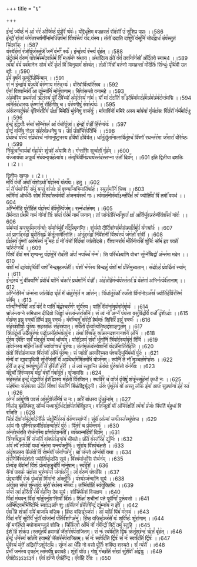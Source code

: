 +++
title = "६"

+++


  
इ꣢न्द्र꣣ ज्ये꣡ष्ठं꣢ न꣣ आ꣡ भ꣢र꣣ ओ꣡जि꣢ष्ठं꣣ पु꣡पु꣢रि꣣ श्र꣡वः꣢। य꣡द्दिधृ꣢꣯क्षेम वज्रहस्त꣣ रो꣡द꣢सी꣣ उ꣡ सु꣢꣯शिप्र पप्राः ।।586  
इ꣡न्द्रो꣣ रा꣢जा꣣ ज꣡ग꣢तश्चर्षणी꣣ना꣡मधि꣢उष꣣मा꣢ वि꣣श्व꣡रू꣢पं꣣ य꣡द.य꣢स्य। त꣡तो꣢ ददाति दा꣣शु꣢षे꣣ व꣡सू꣢नि꣣ चोद꣢꣫द्राध꣣ उ꣡प꣢स्तुतं चि꣣दर्वा꣢क् ।।587  
य꣢स्ये꣣द꣢मा꣣ र꣢जो꣣यु꣡ज꣢स्तु꣣जे꣢꣫ जने꣣ व꣢न꣣꣬ꣳ स्वः꣢꣯। इ꣡न्द्र꣢स्य꣣ र꣡न्त्यं꣢ बृ꣣ह꣢त् ।।588  
उ꣡दु꣢त्त꣣मं꣡ व꣢रुण꣣ पा꣡श꣢म꣣स्म꣡दवा꣢꣯ध꣣मं꣡ वि꣢꣯ मध्य꣣म꣡ꣳ श्र꣢थाय। अ꣡था꣢दित्य व्र꣣ते꣢ व꣣यं꣡ तवा꣢꣯ना꣣ग꣢सो꣣ अ꣡दि꣢तये स्याम4 ।।589  
त्व꣡या꣢ व꣣यं꣡ पव꣢꣯मानेन सोम꣣ भ꣡रे꣢ कृ꣣तं꣡ वि꣢꣯ चिनुयाम꣣ श꣡श्व꣢त्। त꣡न्नो꣢ मि꣣त्रो꣡ वरु꣢णो मामहन्ता꣣ म꣡दि꣢तिः꣣ सि꣡न्धुः꣢ पृ꣣थि꣢वी उत द्यौः ।।590  
इ꣣मं꣡ वृष꣢꣯णं कृणु꣣तै꣢उ꣣मि꣢न्माम् ।।591  
स꣢ न꣣ इ꣡न्द्रा꣢य꣣ य꣡ज्य꣢वे꣣ व꣡रु꣢णाय म꣣रु꣡द्भ्यः꣢। व꣣रिवोवि꣡त्परि꣢꣯स्रव ।।592  
ए꣣ना꣡ विश्वा꣢꣯न्य꣣र्य꣢꣫ आ द्यु꣣म्ना꣢नि꣣ मा꣡नु꣢षाणाम्। सि꣡षा꣢सन्तो वनामहे ।।593  
अ꣣ह꣡म꣢स्मि प्रथम꣣जा꣢ ऋ꣣त꣢स्य꣣ पू꣡र्वं꣢ दे꣣वे꣡भ्यो꣢ अ꣣मृ꣡त꣢स्य꣣ ना꣡म꣢। यो꣢ मा꣣ द꣡दा꣢ति꣣ स꣢꣫ इदे꣣व꣡मा꣢वद꣣ह꣢꣫मन्न꣣म꣡न्न꣢म꣣द꣡न्त꣢मद्मि ।।594  
त्व꣢मे꣣त꣡द꣢धारयः कृ꣣ष्णा꣢सु꣣ रो꣡हि꣢णीषु च। प꣡रु꣢ष्णीषु꣣ रु꣢श꣣त्प꣡यः꣢ ।।595  
अ꣡रू꣢रुचदु꣣ष꣢सः꣣ पृ꣡श्नि꣢रग्रि꣣य꣢ उ꣣क्षा꣡ मि꣢मेति꣣ भु꣡व꣢नेषु वाज꣣युः꣢। मा꣣यावि꣡नो꣢ ममिरे अस्य मा꣣य꣡या꣢ नृ꣣च꣡क्ष꣢सः पि꣣त꣢रो꣣ ग꣢र्भ꣣मा꣡द꣢धुः ।।596  
इ꣢न्द्र꣣ इ꣢꣫द्धर्योः꣣ स꣢चा꣣ स꣡म्मि꣢श्ल꣣ आ꣡ व꣢चो꣣यु꣡जा꣢। इ꣡न्द्रो꣢ व꣣ज्री꣡ हि꣢र꣣ण्य꣡यः꣢ ।।597  
इ꣢न्द्र꣣ वा꣡जे꣢षु नोऽव स꣣ह꣡स्र꣢प्रधनेषु च। उ꣣ग्र꣢ उ꣣ग्रा꣡भि꣢रू꣣ति꣡भिः꣢ ।।598  
प्र꣡थ꣢श्च꣣ य꣡स्य꣢ स꣣प्र꣡थ꣢श्च꣣ ना꣡मानु꣢꣯ष्टुभस्य ह꣣वि꣡षो꣢ ह꣣वि꣢र्यत्। धा꣣तु꣡र्द्युता꣢꣯नात्सवि꣣तु꣢श्च꣣ वि꣡ष्णो꣢ रथन्त꣣र꣡मा ज꣢꣯भारा꣣ व꣡सि꣢ष्ठः ।।599  
नि꣣यु꣡त्वा꣢꣯न्वाय꣣वा꣡ ग꣢ह्य꣣य꣢ꣳ शु꣣क्रो꣡ अ꣢यामि ते। ग꣡न्ता꣢सि सुन्व꣣तो꣢ गृ꣣ह꣢म् ।।600  
य꣡ज्जाय꣢꣯था अपूर्व्य꣣ म꣡घ꣢वन्वृत्र꣣ह꣡त्या꣢य। त꣡त्पृ꣢थि꣣वी꣡म꣢प्रथय꣣स्त꣡द꣢स्तभ्ना उ꣣तो꣡ दिव꣢꣯म् ।।601
इति द्वितीया दशतिः ।।2।।  


द्वितीयः खण्डः ।।2।।  
म꣢यि꣣ व꣢र्चो꣣ अ꣢थो꣣ य꣡शोऽथो꣢꣯ य꣣ज्ञ꣢स्य꣣ य꣡त्प꣢꣯यः। हतु ।।602  
सं꣢ ते꣣ प꣡या꣢ꣳसि꣣ स꣡मु꣢ यन्तु꣣ वा꣢जाः꣣ सं꣡ वृष्ण्या꣢꣯न्यभिमाति꣣षा꣡हः꣢। स्युत्त꣣मा꣡नि꣢ धिष्व ।।603  
त्व꣢मि꣣मा꣡ ओष꣢꣯धीः सोम꣣ वि꣢श्वा꣣स्त्व꣢म꣣पो꣡ अ꣢जनय꣣स्त्वं꣡ गाः। त्व꣡मात꣢꣯नोरु꣣र्वा꣢३न्त꣡रि꣢क्षं꣣ त्वं꣡ ज्योति꣢꣯षा꣣ वि꣡ तमो꣢꣯ ववर्थ ।।604  
अ꣣ग्नि꣡मी꣢डे पु꣣रो꣡हि꣢तं य꣣ज्ञ꣡स्य꣢ दे꣣व꣢मृ꣣त्वि꣡ज꣢म्। रत्न꣣धा꣡त꣢मम् ।।605  
ते꣡म꣢न्वत प्र꣣थ꣢꣫मं नाम꣣ गो꣢नां꣣ त्रिः꣢ स꣣प्त꣡ प꣢र꣣मं꣡ नाम꣢꣯ जनान्। ता꣡ जा꣢न꣣ती꣢र꣡भ्य꣢꣯नूषत꣣ क्षा꣢ आ꣣वि꣡र्भु꣢वन्नरु꣣णी꣡र्यश꣢꣯सा꣣ गा꣡वः꣢ ।।606  
स꣢म꣣न्या꣡ यन्त्युप꣢꣯यन्त्य꣣न्याः꣡ स꣢मा꣣न꣢मू꣣र्वं꣢ न꣣꣬द्य꣢꣯स्पृणन्ति। शु꣡च꣢यो दीदि꣣वा꣡ꣳस꣢म꣣पा꣡न्नपा꣢꣯त꣣मु꣢प꣢ य꣣न्त्या꣡पः꣢ ।।607  
आ꣡ प्रागा꣢꣯द्भ꣣द्रा꣡ यु꣢व꣣ति꣡रह्नः꣢꣯ के꣣तूं꣡त्समी꣢꣯र्त्सति। अ꣡भू꣢द्भ꣣द्रा꣡ नि꣣वे꣡श꣢नी꣣ वि꣡श्व꣢स्य꣣ ज꣡ग꣢तो꣣ रा꣡त्री꣢ ।।608  
प्र꣣क्ष꣢स्य꣣ वृ꣡ष्णो꣢ अरु꣣ष꣢स्य꣣ नू꣢꣫ महः꣣ प्र꣢ नो꣣ व꣡चो꣢ वि꣣द꣡था꣢
जा꣣त꣡वे꣢दसे। वै꣣श्वानरा꣡य꣢ म꣣ति꣡र्नव्य꣢꣯से꣣ शु꣢चिः꣣ सो꣡म꣢ इव पवते꣣ चा꣡रु꣢र꣣ग्न꣡ये꣢ ।।609  
वि꣡श्वे꣢ दे꣣वा꣡ मम꣢꣯ शृण्वन्तु य꣣ज्ञ꣢मु꣣भे꣡ रोद꣢꣯सी अ꣣पां꣡ नपा꣢꣯च्च꣣ म꣡न्म꣢। सि परि꣣च꣡क्ष्या꣢णि वोचꣳ सु꣣म्ने꣢꣫ष्विद्वो꣣ अ꣡न्त꣢मा मदेम ।।610  
य꣡शो꣢ मा꣣ द्या꣡वा꣢पृथि꣢वी꣡ यशो꣢꣯ मेन्द्रबृहस्प꣣ती꣢। य꣢शो꣣ भ꣡ग꣢स्य विन्दतु꣣ य꣡शो꣢ मा꣣ प्र꣡ति꣢मुच्यताम्। स꣢दो꣣ऽहं꣡ प्र꣢वदि꣣ता꣡ स्या꣢म् ।।611  
इ꣡न्द्र꣢स्य꣣ नु꣢ वी꣣क्या꣢꣯णि꣣ प्र꣡वो꣢चं꣣ या꣡नि꣢ च꣣का꣡र꣢ प्रथ꣣मा꣡नि꣢ व꣣ज्री꣢। अ꣢ह꣣न्न꣢हि꣣म꣢न्व꣣प꣡स्त꣢तर्द꣣ प्र꣢ व꣣क्ष꣡णा꣢ अभिन꣣त्प꣡र्व꣢तानाम् ।।612  
अ꣣ग्नि꣡र꣢स्मि꣣ ज꣡न्म꣢ना जा꣣त꣡वे꣢दा घृ꣣तं꣢ मे꣣ च꣡क्षु꣢र꣣मृ꣡तं꣢ म आ꣣स꣢न्। त्रि꣣धा꣡तु꣢र꣣र्को꣡ रज꣢꣯सो वि꣣मा꣡नोऽज꣢꣯स्रं꣣ ज्यो꣡ति꣢र्ह꣣वि꣡र꣢स्मि꣣ स꣡र्व꣢म् ।।613  
पा꣢त्य꣣ग्नि꣢र्वि꣣पो꣡ अग्रं꣢꣯ प꣣दं꣡ वे पाति꣢꣯ य꣣ह्व꣡श्चर꣢꣯ण꣣ꣳ सू꣡र्य꣢स्य। पाति꣢꣯ दे꣣वा꣡ना꣢मुप꣣मा꣡द꣢मृ꣣ष्वः꣢ ।।614  
भ्रा꣡ज꣢न्त्यग्ने समिधान दीदिवो जि꣣ह्वा꣡ च꣢रत्य꣣न्त꣢रा꣣स꣡नि꣢। स꣡ त्वं नो꣢꣯ अग्ने꣣ प꣡य꣢सा वसु꣣वि꣢द्र꣣यिं꣡ वर्चो꣢꣯ दृ꣣शे꣡ऽदाः꣢ ।।615  
व꣣स꣡न्त इन्नु रन्त्यो꣢꣯ ग्री꣣ष्म꣡ इन्नु रन्त्यः꣢꣯। व꣣र्षा꣡ण्यनु꣢꣯ श꣣र꣡दो꣢ हेम꣣न्तः꣡ शिशि꣢꣯र꣣ इन्नु꣡ रन्त्यः꣢꣯ ।।616  
स꣣ह꣡स्र꣢शीर्षाः꣣ पु꣡रु꣢षः सहस्रा꣣क्षः꣢ स꣣ह꣡स्र꣢पात्। स꣣र्व꣡तो꣢ वृ꣣त्वा꣡त्य꣢तिष्ठद्द꣣शाङ्गुल꣢म् ।।617  
त्रि꣣पा꣢दू꣣र्ध्व꣢꣫ उदै꣣त्पु꣡रु꣢षः꣣ पदो꣢ऽस्ये꣣हा꣡भ꣢व꣣त्पु꣡नः꣢। त꣢था꣣ वि꣢ष्व꣣꣬ङ् व्य꣢꣯क्रामदशनानश꣣ने꣢ अ꣣भि꣢ ।।618  
पु꣡रु꣢ष ए꣣वे꣢꣫दꣳ सर्वं꣣ य꣢द्भू꣣तं꣢꣫ यच्च꣣ भा꣡व्य꣢म्। पा꣡दो꣢ऽस्य꣣ स꣡र्वा꣢ भू꣣ता꣡नि꣢ त्रि꣣पा꣡द꣢स्या꣣मृ꣡तं꣢ दि꣣वि꣢ ।।619  
ता꣡वा꣢नस्य महि꣣मा꣢꣫ ततो꣣ ज्या꣡या꣢ꣳश्च꣣ पू꣡रु꣢षः। उ꣣ता꣡मृ꣢त꣣त्व꣡स्येशा꣢꣯नो꣣ य꣡दन्ने꣢꣯नाति꣣रो꣡ह꣢ति ।।620  
त꣡तो꣢ वि꣣रा꣡ड꣢जायत वि꣣रा꣢जो꣣ अ꣢धि꣣ पू꣡रु꣢षः। स꣢ जा꣣तो꣡ अत्य꣢꣯रिच्यत प꣣श्चा꣢꣫द्भूमि꣣म꣡थो꣢ पु꣣रः꣢ ।।621  
म꣡न्ये꣢ वां द्यावापृथिवी सु꣣भो꣡ज꣢सौ꣣ ये꣡ अप्र꣢꣯थेथा꣣म꣡मि꣢तम꣣भि꣡ योज꣢꣯नम्। स्यो꣣ने꣡ ते नो꣢꣯ मुञ्चत꣣म꣡ꣳह꣢सः ।।622  
ह꣡री꣢ त इन्द्र꣣ श्म꣡श्रू꣢ण्यु꣣तो꣡ ते꣢ ह꣣रि꣢तौ꣣ ह꣡री꣢ । तं꣡ त्वा꣢ स्तुवन्ति क꣣व꣡यः꣢ पु꣣रु꣡षा꣢सो व꣣न꣡र्ग꣢वः ।।623  
य꣢꣫द्वर्चो꣣ हि꣡र꣢ण्यस्य꣣ य꣢द्वा꣣ व꣢र्चो꣣ ग꣡वा꣢मु꣣त꣢। सृ꣢जामसि ।।624  
स꣢ह꣣स्त꣡न्न꣢ इन्द्र꣣ द꣣द्ध्यो꣢ज꣡ ई꣢शे꣣꣬ ह्यस्य म꣢ह꣣तो꣡ वि꣢रप्शिन्। स्थवि꣢꣯रं च꣣ वा꣡जं꣢ वृ꣡त्रे꣢षु꣣ श꣡त्रू꣢न्त्सु꣣ह꣡ना꣢ कृधी नः ।।625  
स꣣ह꣡र्ष꣢भाः स꣣ह꣡व꣢त्सा उ꣣दे꣢त꣣ वि꣡श्वा꣢ रू꣣पा꣢णि꣣ बि꣡भ्र꣢तीर्द्व्यूद्नी। उ꣣रुः꣢ पृ꣣थु꣢र꣣यं꣡ वो꣢ अस्तु लो꣣क꣢ इ꣣मा꣡ आपः꣢꣯ सुप्रपा꣣णा꣢ इ꣣ह꣡ स्त꣢ ।।626  
अ꣢ग्न꣣ आ꣡यू꣢ꣳषि पवस꣣ आ꣢सु꣣वो꣢र्ज꣣मि꣡षं꣢ च नः। आ꣣रे꣡ बा꣢धस्व दु꣣च्छु꣡ना꣢म् ।।627  
वि꣣भ्रा꣡ड् बृ꣣ह꣡त्पि꣢बतु सो꣣म्यं꣢꣫ मध्वायु꣣र्द꣡ध꣢द्य꣣ज्ञ꣡प꣢ता꣣व꣡वि꣢ह्रुतम्। वा꣡त꣢꣯जूतो꣣ यो꣡ अ꣢भि꣣र꣡क्ष꣢ति꣣ त्म꣡ना꣢ प्र꣣जाः꣡ पि꣢पर्ति ब꣣हुधा꣡ वि रा꣢꣯जति ।।628  
चि꣣त्रं꣢ दे꣣वा꣢ना꣣मु꣡द꣢गा꣣द꣡नी꣢कं꣣ च꣡क्षु꣢र्मि꣣त्र꣢स्य꣣ व꣡रु꣢णस्या꣣ग्ने꣢। सू꣡र्य꣢ आ꣣त्मा꣡ जग꣢꣯तस्त꣣स्थु꣡ष꣢श्च ।।629  
आ꣡यं गौः पृश्नि꣢꣯रक्रमी꣣द꣡स꣢दन्मा꣣त꣡रं꣢ पु꣣रः꣢। पि꣣त꣡रं꣢ च प्र꣣य꣡न्त्स्वः꣢ ।।630  
अ꣣न्त꣡श्च꣢रति रोच꣣ना꣢꣫स्य प्रा꣣णा꣡द꣢पान꣣ती꣢। व्य꣢꣯ख्यन्महि꣣षो꣡ दिव꣢꣯म् ।।631  
त्रि꣣ꣳश꣢꣫षद्धाम꣣ वि꣡ रा꣢जति꣣ वा꣡क्प꣢त꣣ङ्गा꣡य꣢ धीयते। प्र꣢ति꣣ व꣢स्तो꣣र꣢ह꣣ द्यु꣡भिः꣢ ।।632  
अ꣢प꣣ त्ये꣢ ता꣣य꣡वो꣢ यथा꣣ न꣡क्ष꣢त्रा यन्त्य꣣क्तु꣡भिः꣢। सू꣡रा꣢य वि꣣श्व꣡च꣢क्षसे ।।633  
अ꣡दृ꣢श्रन्नस्य के꣣त꣡वो꣢ वि꣢ र꣣श्म꣢यो꣣ ज꣢ना꣣ꣳअ꣡नु꣢। म्रा꣡ ज꣢न्तो अ꣣ग्न꣡यो꣢ यथा ।।634  
त꣣र꣡णि꣢र्वि꣣श्व꣡द꣢र्शतो ज्योति꣣ष्कृ꣡द꣢सि सूर्य। वि꣢श्व꣣मा꣡भा꣢सि रोच꣣न꣢म् ।।635  
प्र꣣त्य꣢ङ् दे꣣वा꣢नां꣣ वि꣡शः꣢ प्र꣣त्य꣡ङ्ङुदे꣢꣯षि꣣ मा꣡नु꣢षान्। स्व꣢꣯र्दृ꣣शे꣢ ।।636  
ये꣡ना꣢ पावक꣣ च꣡क्ष꣢सा भुर꣣ण्य꣢न्तं꣣ ज꣢ना꣣अ꣡नु꣢। त्वं꣡ व꣢रुण꣣ प꣡श्य꣢सि ।।637  
उ꣡द्द्यामे꣢꣯षि꣣ र꣡जः꣢ पृ꣣थ्व꣢हा꣣ मि꣡मा꣢नो अ꣣क्तु꣡भिः꣢। प꣢श्य꣣ञ्ज꣡न्मा꣢नि सूर्य ।।638  
अ꣡यु꣢क्त स꣣प्त꣢ शु꣣न्ध्यु꣢वः꣣ सू꣢रो꣣ र꣡थ꣢स्य न꣣꣬प्त्र्यः꣢꣯। ता꣡भि꣢र्याति꣣ स्व꣡यु꣢क्तिभिः ।।639  
स꣣प्त꣡ त्वा꣢ ह꣣रि꣢तो꣣ र꣢थे꣣ व꣡ह꣢न्ति देव सूर्य। शो꣣चि꣡ष्के꣢शं विचक्षण ।।640  
वि꣣दा꣡ म꣢घवन् वि꣣दा꣢ गा꣣तु꣡मनु꣢꣯शꣳसिषो꣣ दि꣡शः꣢। शि꣡क्षा꣢ शचीनां पते पूर्वी꣣णां꣡ पुरू꣢वसो ।।641  
आ꣣भि꣢꣫ष्ट्वम꣣भि꣡ष्टि꣢भिः꣣ स्वा꣢ऽ३र्न्ना꣢ꣳ शुः।प्र꣡चे꣢तन꣣ प्र꣡चे꣢त꣣ये꣡न्द्र꣢ द्यु꣣म्ना꣡य꣢ न इ꣣षे꣢ ।।642  
ए꣣वा꣢꣫ हि श꣣क्रो꣢ रा꣣ये꣡ वाजा꣢꣯य वज्रिवः। हि꣢ष्ठ वज्रिन्नृ꣣ञ्ज꣢स꣣। आ꣡ या꣢हि꣣ पि꣢ब꣣ म꣡त्स्व꣢ ।।643  
वि꣣दा꣢ रा꣣ये꣢ सु꣣वी꣢र्यं꣣ भु꣢वो꣣ वा꣡जा꣢नां꣣ प꣢ति꣣र्व꣢शा꣣ꣳअ꣡नु꣢। हि꣢ष्ठ वज्रिन्नृ꣣ञ्ज꣢से꣣ यः꣡ शवि꣢꣯ष्ठः꣣ शू꣡रा꣢णाम् ।।644  
यो꣡ मꣳहि꣢꣯ष्ठो मघोनामꣳजुर्न्न शोचिः। चि꣡कि꣢त्वो अ꣣भि꣡ नो꣢ न꣣ये꣡न्द्रो꣢ विदे꣣ तमु꣢꣯ स्तुहि ।।645  
ई꣢शे꣣ हि꣢ श꣣क्र꣢उ।स्तमू꣣त꣡ये꣢ हवामहे꣣ जे꣡ता꣢र꣣म꣡प꣢राजितम्। स꣡ नः꣢ स्व꣣र्ष꣢द꣣ति द्वि꣢षः꣣ क्र꣢तु꣣श्छ꣡न्द꣢ ऋ꣣तं꣢ बृ꣣ह꣢त् ।।646  
इ꣢न्द्रं꣣ ध꣡न꣢स्य꣣ सा꣡त꣢ये हवामहे꣣ जे꣡ता꣢र꣣म꣡प꣢राजितम्। स꣡ नः꣢ स्व꣣र्ष꣢द꣣ति द्वि꣢षः꣣ स꣡ नः꣢ स्वर्ष꣣द꣢ति꣣ द्वि꣡षः꣢ ।।647  
पू꣡र्व꣢स्य꣣ य꣡त्ते꣢ अद्रिवो꣣ꣳऽशु꣡र्मदा꣢꣯य। सु꣣म्न꣡ आ धे꣢꣯हि नो वसो पू꣣र्तिः꣡ शवि꣢ष्ठ शस्यते। सं꣣ न्य꣡से꣢ ।।648  
प्र꣣भो꣡ जन꣢꣯स्य वृत्रह꣣न् त्स꣡मर्ये꣢षु ब्रवावहै। शू꣢रो꣣ यो꣢उ। गोषु꣣ ग꣡च्छ꣢ति꣣ स꣡खा꣢ सु꣣शे꣢वो꣣ अ꣡द्व꣢युः ।।649  
ए꣣वा꣢ह्येऽ३ऽ३ऽ३व꣡। ए꣣वा꣡ ह्य꣢ग्ने ए꣣वा꣡ही꣢न्द्र। ए꣣वा꣡हि दे꣢꣯वाः ।।650  
